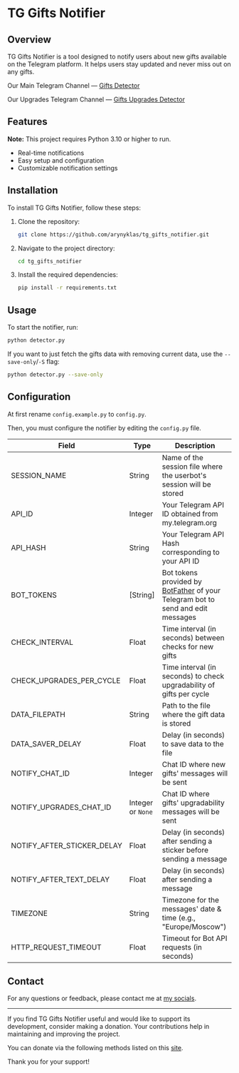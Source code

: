 # TG Gifts Notifier

## Overview

TG Gifts Notifier is a tool designed to notify users about new gifts available on the Telegram platform. It helps users stay updated and never miss out on any gifts.

Our Main Telegram Channel — [Gifts Detector](https://t.me/gifts_detector)

Our Upgrades Telegram Channel — [Gifts Upgrades Detector](https://t.me/gifts_upgrades_detector)

## Features

**Note:** This project requires Python 3.10 or higher to run.

- Real-time notifications
- Easy setup and configuration
- Customizable notification settings

## Installation

To install TG Gifts Notifier, follow these steps:

1. Clone the repository:

    ```sh
    git clone https://github.com/arynyklas/tg_gifts_notifier.git
    ```

2. Navigate to the project directory:

    ```sh
    cd tg_gifts_notifier
    ```

3. Install the required dependencies:

    ```sh
    pip install -r requirements.txt
    ```

## Usage

To start the notifier, run:

```sh
python detector.py
```

If you want to just fetch the gifts data with removing current data, use the `--save-only`/`-S` flag:

```sh
python detector.py --save-only
```

## Configuration

At first rename `config.example.py` to `config.py`.

Then, you must configure the notifier by editing the `config.py` file.

| Field                      | Type              | Description                                                                                               |
|----------------------------|-------------------|-----------------------------------------------------------------------------------------------------------|
| SESSION_NAME               | String            | Name of the session file where the userbot's session will be stored                                       |
| API_ID                     | Integer           | Your Telegram API ID obtained from my.telegram.org                                                        |
| API_HASH                   | String            | Your Telegram API Hash corresponding to your API ID                                                       |
| BOT_TOKENS                 | [String]          | Bot tokens provided by [BotFather](https://t.me/BotFather) of your Telegram bot to send and edit messages |
| CHECK_INTERVAL             | Float             | Time interval (in seconds) between checks for new gifts                                                   |
| CHECK_UPGRADES_PER_CYCLE   | Float             | Time interval (in seconds) to check upgradability of gifts per cycle                                      |
| DATA_FILEPATH              | String            | Path to the file where the gift data is stored                                                            |
| DATA_SAVER_DELAY           | Float             | Delay (in seconds) to save data to the file                                                               |
| NOTIFY_CHAT_ID             | Integer           | Chat ID where new gifts' messages will be sent                                                            |
| NOTIFY_UPGRADES_CHAT_ID    | Integer or `None` | Chat ID where gifts' upgradability messages will be sent                                                  |
| NOTIFY_AFTER_STICKER_DELAY | Float             | Delay (in seconds) after sending a sticker before sending a message                                       |
| NOTIFY_AFTER_TEXT_DELAY    | Float             | Delay (in seconds) after sending a message                                                                |
| TIMEZONE                   | String            | Timezone for the messages' date & time (e.g., "Europe/Moscow")                                            |
| HTTP_REQUEST_TIMEOUT       | Float             | Timeout for Bot API requests (in seconds)                                                                 |

## Contact

For any questions or feedback, please contact me at [my socials](https://aryn.sek.su/).

---

If you find TG Gifts Notifier useful and would like to support its development, consider making a donation. Your contributions help in maintaining and improving the project.

You can donate via the following methods listed on this [site](https://aryn.sek.su/donates).

Thank you for your support!
